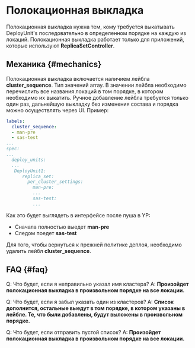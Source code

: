 # Полокационная выкладка

Полокационная выкладка нужна тем, кому требуется выкатывать DeployUnit's последовательно в определенном порядке на каждую из локаций. Полокационная выкладка работает только для приложений, которые используют **ReplicaSetController**.

## Механика {#mechanics}

Полокационная выкладка включается наличием лейбла **cluster_sequence**. Тип значений array. В значении лейбла необходимо перечислить все названия локаций в том порядке, в котором необходимо их выкатить. Ручное добавление лейбла требуется только один раз, дальнейшую выкладку без изменения состава и порядка можно осуществлять через UI.
Пример:

```yaml
labels:
  cluster_sequence:
  - man-pre
  - sas-test
...
spec:
...
  deploy_units:
  ...
   DeployUnit1:
      replica_set:
        per_cluster_settings:
          man-pre:
          ...
          sas-test:
          ... 
```

Как это будет выглядеть в интерфейсе после пуша в YP:
* Сначала полностью выедет **man-pre**
* Следом поедет **sas-test**

Для того, чтобы вернуться к прежней политике деплоя, необходимо удалить лейбл **cluster_sequence**.

## FAQ {#faq}

Q: Что будет, если я неправильно указал имя кластера?
A: **Произойдет полокационная выкладка в произвольном порядке на все локации.**

Q: Что будет, если я забыл указать один из кластеров?
A: **Список дополнится, остальные выедут в том порядке, в котором указаны в лейбле. Те, что были добавлены, будут выложены в произвольном порядке.**

Q: Что будет, если отправить пустой список?
A: **Произойдет полокационная выкладка в произвольном порядке на все локации.**
